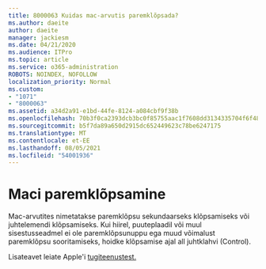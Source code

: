 ```yaml
---
title: 8000063 Kuidas mac-arvutis paremklõpsada?
ms.author: daeite
author: daeite
manager: jackiesm
ms.date: 04/21/2020
ms.audience: ITPro
ms.topic: article
ms.service: o365-administration
ROBOTS: NOINDEX, NOFOLLOW
localization_priority: Normal
ms.custom:
- "1071"
- "8000063"
ms.assetid: a34d2a91-e1bd-44fe-8124-a084cbf9f38b
ms.openlocfilehash: 70b3f0ca2393dcb3bc0f85755aac1f7608dd3134335704f6f48af43fb33b4af8
ms.sourcegitcommit: b5f7da89a650d2915dc652449623c78be6247175
ms.translationtype: MT
ms.contentlocale: et-EE
ms.lasthandoff: 08/05/2021
ms.locfileid: "54001936"
---
```

# <a name="how-to-right-click-on-a-mac"></a>Maci paremklõpsamine

Mac-arvutites nimetatakse paremklõpsu sekundaarseks klõpsamiseks või juhtelemendi klõpsamiseks. Kui hiirel, puuteplaadil või muul sisestusseadmel ei ole paremklõpsunuppu ega muud võimalust  paremklõpsu sooritamiseks, hoidke klõpsamise ajal all juhtklahvi (Control).
  
Lisateavet leiate Apple'i [tugiteenustest.](https://go.microsoft.com/fwlink/?linkid=2022220&amp;clcid=0x409)
  